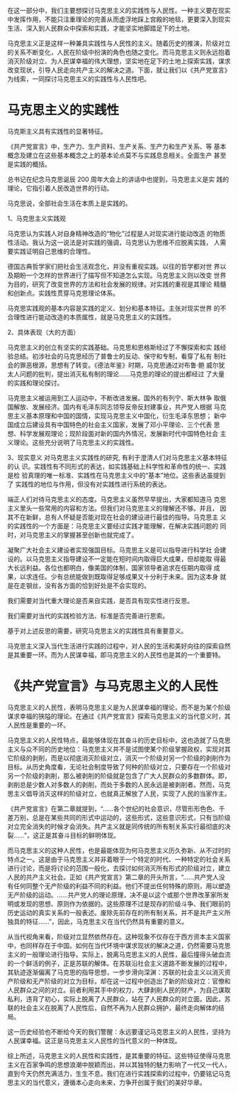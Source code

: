在这一部分中，我们主要想探讨马克思主义的实践性与人民性。一种主义要在现实中发挥作用，不能只注重理论的完善从而虚浮地踩上宫殿的地毯，更要深入到现实生活、深入到人民群众中探索和实践，才能坚实地脚踏足下的土地。

马克思主义正是这样一种兼具实践性与人民性的主义。随着历史的推演，阶级对立的关系不断变化，人民在阶级中扮演的角色也随之变化。而马克思主义则永远抱着消灭阶级对立、为人民谋幸福的伟大理想，坚实地在足下的土地上探索实践，谋求改变现状，引导人民走向共产主义的解决之道。下面，就让我们以《共产党宣言》为线索，一同探讨马克思主义的实践性与人民性吧。

# 马克思主义的实践性

马克斯主义具有实践性的显著特征。

《共产党宣言》中，生产力、生产资料、生产关系、生产力和生产关系、等 基本概念及建立在这些基本概念之上的基本论点莫不与实践息息相关。全面生产 甚至是实践的概括。

总书记在纪念马克思诞辰 200 周年大会上的讲话中也提到，马克思主义是实 践的理论，它指引着人民改造世界的行动。 

马克思说，全部社会生活在本质上是实践的。 

1、马克思主义实践观 

马克思认为实践人对自身精神改造的“物化”过程是人对现实进行能动改造 的物质性活动。我认为这一说法是对实践的强调，马克思认为思维不应脱离实践， 人需要实践证明自己思维的合理性。 

德国古典哲学家们把社会生活观念化，并没有重视实践。以往的哲学都对世 界以及期盼一个怎样的世界进行了描写但不知道怎么实现。马克思主义则以改变 世界为目的，研究了改变世界的方法和社会发展的规律。对实践的重视是其理论 精髓和创新点。实践性贯穿马克思理论体系。 

马克思实践观的基本内容是实践的定义、划分和基本特征。主张对现实世界 的不合理性进行能动改造的本质属性，就是马克思主义的实践性。 

2、具体表现（大的方面） 

马克思主义的创立有坚实的实践基础。马克思和恩格斯经过了不懈探索和实 践经验总结。初涉社会的马克思经历了普鲁士的反动、保守和专制，看穿了私有 制社会的罪恶根源，思想有了转变。《德法年鉴》时期，马克思通过对布鲁·鲍 威尔犹太人问题的批判，提出消灭私有制的理论……马克思的理论的提出都经过 了大量的实践和理论探讨。 

马克思主义被运用到工人运动中，不断改进发展。国外的有列宁、斯大林争 取俄国解放、发展经济。国内有毛泽东同志领导反帝反封建事业，共产党人根据 马克思主义基本原理和中国的国情，实现马克思主义中国化，衍生毛泽东思想； 新中国成立后建设具有中国特色的社会主义国家，发展了邓小平理论、三个代表 思想、科学发展观理论；现阶段面对新的国内外情况，发展新时代中国特色社会 主义理论。这些充分说明了马克思主义的实践性。 

3、现实意义 对马克思主义实践性的研究, 有利于澄清人们对马克思主义基本特征的认 识。实践性有不同形式的表达，如实践基础上科学性和革命性的统一、实践是检 验真理的唯一标准、实践性在马克思主义中的“基本”地位。这些表达虽提到了 实践性的地位与作用，但没有对实践性进行系统的表达。 

端正人们对待马克思主义的态度。马克思主义虽然早早提出，大家都知道马 克思主义里头一些常用的内容和方法。但我们对马克思主义的理解还不够。并且， 因其不在新鲜，总有人怀疑是否能对现在社会的建设进行最佳的指导。马克思主 义的实践性的一个方面是：马克思主义要经过实践才能理解，在解决实践问题的 同时，对马克思主义的掌握甚至创新也就完成了。 

凝聚广大社会主义建设者实现强国目标。马克思主义是可以指导进行科学社 会建设的。以马克思主义指导建设不一定能在短时间内取得巨大成果，但却能取 得最大长远利益。各位也都明白，像美国的体制，国家领导者追求在任期内取得 成果，以求连任。少有总统能做到既取得足够成果又十分利于未来。因为这本身 就是在走钢丝，没有各方面的恰到好处是不会实现的。 

我们需要对当代重大理论是否来自实践，是否具有现实性进行反思。 

我们需要对当代的实践检验方法、标准是否完善进行思索。 

基于对上述反思的需要，研究马克思主义的实践性具有重要意义。



马克思主义深入当代生活进行实践的过程中，对人民的生活和美好向往的探索自然是其重要一环。而为人民谋幸福，即马克思主义的人民性也是其的一个重要特。



# 《共产党宣言》与马克思主义的人民性

马克思主义的人民性，表明马克思主义是为人民谋幸福的理论，而不是为某个阶级谋求幸福的狭隘的理论。在通过《共产党宣言》探索马克思主义的当代意义时，其人民性是重要的一环。



马克思主义的人民性特点，最能够体现在其奋斗的历史目标中，这也造就了马克思主义与众不同的历史地位：马克思主义并不是试图使某个阶级掌握政权，实现对其它阶级的剥削，而是以彻底消灭阶级对立，消灭一个阶级对另一个阶级的剥削作为目标。从历史角度看，无论社会制度导致了何种的阶级对立，只要存在一个阶级对另一个阶级的剥削，那么被剥削的阶级就是包含了广大人民群众的多数群体。即，剥削总是少数人对多数人的剥削，而处于多数的人民永远是被剥削者。然而，马克思主义倡导消灭这样的阶级对立，也就真正解放了人民，实现了人民的当家作主。

《共产党宣言》在第二章就提到，“……各个世纪的社会意识，尽管形形色色、千差万别，总是在某些共同的形式中运动的，这些形式，这些意识形式，只有当阶级对立完全消失的时候才会消失。共产主义就是同传统的所有制关系实行最彻底的决裂……”，这正是其奋斗目标的鲜明体现。



而马克思主义的这种人民性，也是最能体现为何马克思主义历久弥新、从不过时的特点之一。这是由于马克思主义并非着眼于一个特定的时代、一种特定的社会关系进行讨论，而是将讨论的范围一般化，去探讨如何消灭所有形式的阶级对立，建立人民的共产主义社会。正如《共产党宣言》第二章的开头所言，“……共产党人没有任何同整个无产阶级的利益不同的利益。他们不提出任何特殊的原则，用以塑造无产阶级的运动。……共产党人的理论原理，决不是以这个或那个世界改革家所发明或发现的思想、原则作为依据的。这些原理不过是现存的阶级斗争、我们眼前的历史运动的真实关系的一般表述。废除先前存在的所有制关系，并不是共产主义所独具的特征……”，因此，马克思主义在当代仍然具有重要的意义。



从当代视角来看，阶级对立显然依然存在。这种现象不仅存在于西方资本主义国家中，也同样存在于中国。如何在当代环境中谋求现状的解决之道，仍然需要马克思主义的一般理论进行指导。实际上，脱离马克思主义的人民性，最后撞得头破血流的一个鲜活的例子，正是苏联的解体。在苏联沿社会主义道路不断发展的过程中，其轨迹逐渐偏离了马克思的指导思想，一步步滑向深渊：苏联的社会主义以消灭资产阶级和无产阶级的对立为目标，却在这一过程中创造出了新的阶级对立：官僚和人民群众之间的对立。前者利用其手中的权力，大肆剥削人民的财产，为自己谋取私利，违背了初心，实际上脱离了人民群众，站在了人民群众的对立面。因此，苏联的社会主义在脱离了人民性后，自然不再为人民群众拥护，最终走向解体的结局。

这一历史经验也不断给今天的我们警醒：永远要谨记马克思主义的人民性，坚持为人民谋幸福。这正是马克思主义人民性的当代意义的一种体现。



综上所述，马克思主义的人民性和实践性，是其重要的特征。这些特征使得马克思主义在百家争鸣的思想浪潮中脱颖而出，并以其独特的魅力影响了一代又一代人，直到今天仍然充满活力，生生不息。我们在进行实践探索的过程中，仍要铭记马克思主义的当代意义，遵循本心走向未来，力争开创属于我们的美好华章。
